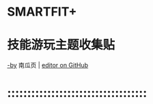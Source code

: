 # SMARTFIT+
# 技能游玩主题收集贴
[-by](https://myngy.github.io/) 南瓜页  |  [editor on GitHub](https://github.com/myio/myio.github.io/edit/master/README.md)  
# :::::::::::::::::::::::::::::::::::
